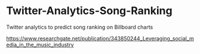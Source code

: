 # Twitter-Analytics-Song-Ranking
Twitter analytics to predict song ranking on Billboard charts

https://www.researchgate.net/publication/343850244_Leveraging_social_media_in_the_music_industry
